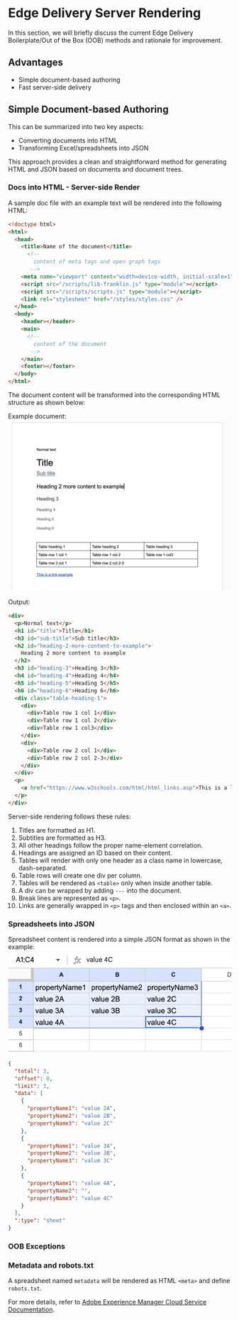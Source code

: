 # Edge Delivery Server Rendering

In this section, we will briefly discuss the current Edge Delivery Boilerplate/Out of the Box (OOB) methods and rationale for improvement.

## Advantages

- Simple document-based authoring
- Fast server-side delivery

## Simple Document-based Authoring

This can be summarized into two key aspects:

- Converting documents into HTML
- Transforming Excel/spreadsheets into JSON

This approach provides a clean and straightforward method for generating HTML and JSON based on documents and document trees.

### Docs into HTML - Server-side Render

A sample doc file with an example text will be rendered into the following HTML:

```HTML
<!doctype html>
<html>
  <head>
    <title>Name of the document</title>
      <!--
        content of meta tags and open graph tags
       -->
    <meta name="viewport" content="width=device-width, initial-scale=1" />
    <script src="/scripts/lib-franklin.js" type="module"></script>
    <script src="/scripts/scripts.js" type="module"></script>
    <link rel="stylesheet" href="/styles/styles.css" />
  </head>
  <body>
    <header></header>
    <main>
      <!--
        content of the document
       -->
    </main>
    <footer></footer>
  </body>
</html>
```

The document content will be transformed into the corresponding HTML structure as shown below:

Example document:
![Alt text](../assets/doc-example.png)

Output:

```HTML
<div>
  <p>Normal text</p>
  <h1 id="title">Title</h1>
  <h3 id="sub-title">Sub title</h3>
  <h2 id="heading-2-more-content-to-example">
    Heading 2 more content to example
  </h2>
  <h3 id="heading-3">Heading 3</h3>
  <h4 id="heading-4">Heading 4</h4>
  <h5 id="heading-5">Heading 5</h5>
  <h6 id="heading-6">Heading 6</h6>
  <div class="table-heading-1">
    <div>
      <div>Table row 1 col 1</div>
      <div>Table row 1 col 2</div>
      <div>Table row 1 col3</div>
    </div>
    <div>
      <div>Table row 2 col 1</div>
      <div>Table row 2 col 2-3</div>
    </div>
  </div>
  <p>
    <a href="https://www.w3schools.com/html/html_links.asp">This is a link example</a>
  </p>
</div>
```

Server-side rendering follows these rules:

1. Titles are formatted as H1.
2. Subtitles are formatted as H3.
3. All other headings follow the proper name-element correlation.
4. Headings are assigned an ID based on their content.
5. Tables will render with only one header as a class name in lowercase, dash-separated.
6. Table rows will create one div per column.
7. Tables will be rendered as `<table>` only when inside another table.
8. A div can be wrapped by adding `---` into the document.
9. Break lines are represented as `<p>`.
10. Links are generally wrapped in `<p>` tags and then enclosed within an `<a>`.

### Spreadsheets into JSON

Spreadsheet content is rendered into a simple JSON format as shown in the example:
![Alt text](../assets/sheet-example.png)

```json
{
  "total": 3,
  "offset": 0,
  "limit": 3,
  "data": [
    {
      "propertyName1": "value 2A",
      "propertyName2": "value 2B",
      "propertyName3": "value 2C"
    },
    {
      "propertyName1": "value 3A",
      "propertyName2": "value 3B",
      "propertyName3": "value 3C"
    },
    {
      "propertyName1": "value 4A",
      "propertyName2": "",
      "propertyName3": "value 4C"
    }
  ],
  ":type": "sheet"
}
```

### OOB Exceptions

### Metadata and robots.txt

A spreadsheet named `metadata` will be rendered as HTML `<meta>` and define `robots.txt`.

For more details, refer to [Adobe Experience Manager Cloud Service Documentation](https://experienceleague.adobe.com/docs/experience-manager-cloud-service/content/edge-delivery/publish/authoring.html?lang=en).
